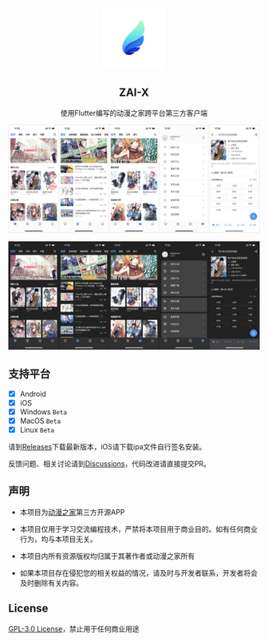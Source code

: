 


<p align="center">
    <img width="128" src="/document/logo.png" alt="DMZJX logo">
</p>
<h2 align="center">ZAI-X</h2>

<p align="center">
使用Flutter编写的动漫之家跨平台第三方客户端
</p>

![浅色模式](/document/screenshot_light.jpg)

![深色模式](/document/screenshot_dark.jpg)

## 支持平台

- [x] Android
- [x] iOS
- [x] Windows `Beta`
- [x] MacOS `Beta`
- [x] Linux `Beta`

请到[Releases](https://github.com/xiaoyaocz/flutter_dmzj/releases)下载最新版本，iOS请下载ipa文件自行签名安装。

反馈问题、相关讨论请到[Discussions](https://github.com/xiaoyaocz/flutter_dmzj/discussions)，代码改进请直接提交PR。

## 声明

- 本项目为[动漫之家](https://dmzj.com)第三方开源APP

- 本项目仅用于学习交流编程技术，严禁将本项目用于商业目的。如有任何商业行为，均与本项目无关。

- 本项目内所有资源版权均归属于其著作者或动漫之家所有

- 如果本项目存在侵犯您的相关权益的情况，请及时与开发者联系，开发者将会及时删除有关内容。

## License

[GPL-3.0 License](https://github.com/xiaoyaocz/flutter_dmzj/blob/main/LICENSE)，禁止用于任何商业用途